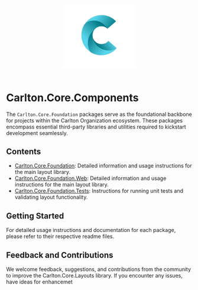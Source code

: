 <div align="center">
    <img src="../Components/Carlton.Core.Components/wwwroot/images/CarltonLogo.png" alt="Carlton Logo" width="200" />
</div>
</br>


# Carlton.Core.Components

The `Carlton.Core.Foundation` packages serve as the foundational backbone for projects within the Carlton Organization ecosystem. These packages encompass essential third-party libraries and utilities required to kickstart development seamlessly.

## Contents

- [Carlton.Core.Foundation](./Carlton.Core.Foundation/README.md): Detailed information and usage instructions for the main layout library.
- [Carlton.Core.Foundation.Web](./Carlton.Core.Foundation.Web/README.md): Detailed information and usage instructions for the main layout library.
- [Carlton.Core.Foundation.Tests](./Carlton.Core.Foundation.Tests/README.md): Instructions for running unit tests and validating layout functionality.

## Getting Started

For detailed usage instructions and documentation for each package, please refer to their respective readme files.

## Feedback and Contributions

We welcome feedback, suggestions, and contributions from the community to improve the Carlton.Core.Layouts library. If you encounter any issues, have ideas for enhancemet
